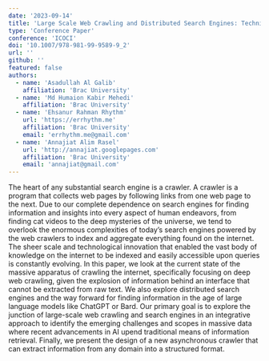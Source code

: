 ```yaml
---
date: '2023-09-14'
title: 'Large Scale Web Crawling and Distributed Search Engines: Techniques, Challenges, Current Trends, and Future Prospects'
type: 'Conference Paper'
conference: 'ICOCI'
doi: '10.1007/978-981-99-9589-9_2'
url: ''
github: ''
featured: false
authors:
  - name: 'Asadullah Al Galib'
    affiliation: 'Brac University'
  - name: 'Md Humaion Kabir Mehedi'
    affiliation: 'Brac University'
  - name: 'Ehsanur Rahman Rhythm'
    url: 'https://errhythm.me'
    affiliation: 'Brac University'
    email: 'errhythm.me@gmail.com'
  - name: 'Annajiat Alim Rasel'
    url: 'http://annajiat.googlepages.com'
    affiliation: 'Brac University'
    email: 'annajiat@gmail.com'
---
```


The heart of any substantial search engine is a crawler. A crawler is a program that collects web pages by following links from one web page to the next. Due to our complete dependence on search engines for finding information and insights into every aspect of human endeavors, from finding cat videos to the deep mysteries of the universe, we tend to overlook the enormous complexities of today’s search engines powered by the web crawlers to index and aggregate everything found on the internet. The sheer scale and technological innovation that enabled the vast body of knowledge on the internet to be indexed and easily accessible upon queries is constantly evolving. In this paper, we look at the current state of the massive apparatus of crawling the internet, specifically focusing on deep web crawling, given the explosion of information behind an interface that cannot be extracted from raw text. We also explore distributed search engines and the way forward for finding information in the age of large language models like ChatGPT or Bard. Our primary goal is to explore the junction of large-scale web crawling and search engines in an integrative approach to identify the emerging challenges and scopes in massive data where recent advancements in AI upend traditional means of information retrieval. Finally, we present the design of a new asynchronous crawler that can extract information from any domain into a structured format.
